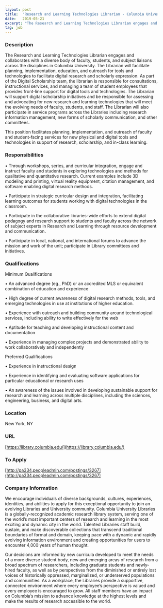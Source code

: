 ```yaml
---
layout: post
title:  "Research and Learning Technologies Librarian - Columbia University Libraries"
date:   2019-05-21
excerpt: "The Research and Learning Technologies Librarian engages and collaborates with a diverse body of faculty, students, and subject liaisons across the disciplines in Columbia University. The Librarian will facilitate planning, implementation, education, and outreach for tools and technologies to facilitate digital research and scholarly expression. As part of the Digital..."
tag: job
---
```


### Description   

The Research and Learning Technologies Librarian engages and collaborates with a diverse body of faculty, students, and subject liaisons across the disciplines in Columbia University. The Librarian will facilitate planning, implementation, education, and outreach for tools and technologies to facilitate digital research and scholarly expression. As part of the Digital Scholarship team, the librarian is responsible for consultations, instructional services, and managing a team of student employees that provides front-line support for digital tools and technologies. The Librarian will support digital scholarship initiatives and be responsible for assessing and advocating for new research and learning technologies that will meet the evolving needs of faculty, students, and staff. The Librarian will also participate in service programs across the Libraries including research information management, new forms of scholarly communication, and other committees. 

This position facilitates planning, implementation, and outreach of faculty and student-facing services for new physical and digital tools and technologies in support of research, scholarship, and in-class learning.



### Responsibilities   


• 	Through workshops, series, and curricular integration, engage and instruct faculty and students in exploring technologies and methods for qualitative and quantitative research. Current examples include 3D modeling and printing, virtual reality equipment, citation management, and software enabling digital research methods. 

• 	Participate in strategic curricular design and integration, facilitating learning outcomes for students working with digital technologies in the classroom. 

• 	Participate in the collaborative libraries-wide efforts to extend digital pedagogy and research support to students and faculty across the network of subject experts in Research and Learning through resource development and communication.

• 	Participate in local, national, and international forums to advance the mission and work of the unit; participate in Library committees and initiatives.



### Qualifications   

Minimum Qualifications

• 	An advanced degree (eg., PhD) or an accredited MLS or equivalent combination of education and experience

• 	High degree of current awareness of digital research methods, tools, and emerging technologies in use at institutions of higher education.

• 	Experience with outreach and building community around technological services, including ability to write effectively for the web

• 	Aptitude for teaching and developing instructional content and documentation

• 	Experience in managing complex projects and demonstrated ability to work collaboratively and independently

Preferred Qualifications

• 	Experience in instructional design

• 	Experience in identifying and evaluating software applications for particular educational or research uses

• 	An awareness of the issues involved in developing sustainable support for research and learning across multiple disciplines, including the sciences, engineering, business, and digital arts.





### Location   

New York, NY


### URL   

[https://library.columbia.edu/](https://library.columbia.edu/)

### To Apply   

[http://pa334.peopleadmin.com/postings/3267](http://pa334.peopleadmin.com/postings/3267)


### Company Information   

We encourage individuals of diverse backgrounds, cultures, experiences, identities, and abilities to apply for this exceptional opportunity to join an evolving Libraries and University community. Columbia University Libraries is a globally-recognized academic research library system, serving one of the world’s most important centers of research and learning in the most exciting and dynamic city in the world. Talented Libraries staff build, sustain, and make discoverable collections that transcend traditional boundaries of format and domain, keeping pace with a dynamic and rapidly evolving information environment and creating opportunities for users to encounter 4,000 years of human thought.

Our decisions are informed by new curricula developed to meet the needs of a more diverse student body, new and emerging areas of research from a broad spectrum of researchers, including graduate students and newly-hired faculty, as well as by perspectives from the diminished or entirely lost voices of historically oppressed, marginalized, or underserved populations and communities. As a workplace, the Libraries provide a supportive, connected environment where every employee’s perspective is valued and every employee is encouraged to grow. All staff members have an impact on Columbia’s mission to advance knowledge at the highest levels and make the results of research accessible to the world.




